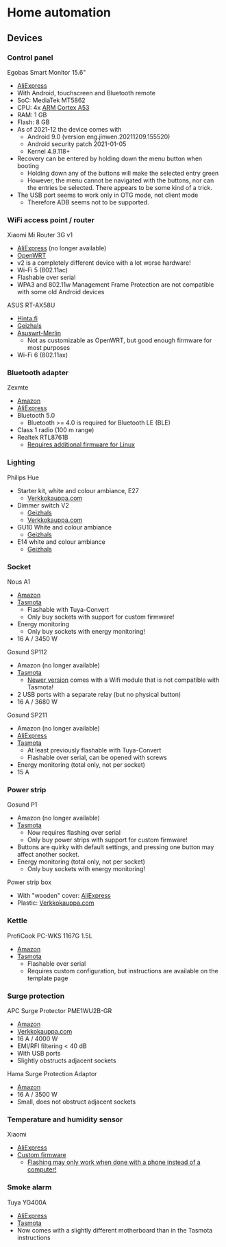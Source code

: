 # Home automation

## Devices

### Control panel
Egobas Smart Monitor 15.6"
- [AliExpress](https://www.aliexpress.com/item/1005001380819089.html)
- With Android, touchscreen and Bluetooth remote
- SoC: MediaTek MT5862
- CPU: 4x [ARM Cortex A53](https://en.wikipedia.org/wiki/ARM_Cortex-A53)
- RAM: 1 GB
- Flash: 8 GB
- As of 2021-12 the device comes with
  - Android 9.0 (version eng.jinwen.20211209.155520)
  - Android security patch 2021-01-05
  - Kernel 4.9.118+
- Recovery can be entered by holding down the menu button when booting
  - Holding down any of the buttons will make the selected entry green
  - However, the menu cannot be navigated with the buttons, nor can the entries be selected. There appears to be some kind of a trick.
- The USB port seems to work only in OTG mode, not client mode
  - Therefore ADB seems not to be supported.

### WiFi access point / router
Xiaomi Mi Router 3G v1
- [AliExpress](https://www.aliexpress.com/item/32837907107.html) (no longer available)
- [OpenWRT](https://openwrt.org/toh/xiaomi/mir3g)
- v2 is a completely different device with a lot worse hardware!
- Wi-Fi 5 (802.11ac)
- Flashable over serial
- WPA3 and 802.11w Management Frame Protection are not compatible with some old Android devices

ASUS RT-AX58U
- [Hinta.fi](https://hinta.fi/1780666/asus-rt-ax58u)
- [Geizhals](https://geizhals.eu/asus-rt-ax58u-ax3000-90ig04q0-mo3r10-a2152041.html)
- [Asuswrt-Merlin](https://www.asuswrt-merlin.net/)
  - Not as customizable as OpenWRT, but good enough firmware for most purposes
- Wi-Fi 6 (802.11ax)

### Bluetooth adapter
Zexmte
- [Amazon](https://www.amazon.de/-/en/Bluetooth-anti-interference-transmission-headphones-compatible/dp/B08SC9M9K3/)
- [AliExpress](https://www.aliexpress.com/item/1005002931530115.html)
- Bluetooth 5.0
  - Bluetooth >= 4.0 is required for Bluetooth LE (BLE)
- Class 1 radio (100 m range)
- Realtek RTL8761B
  - [Requires additional firmware for Linux](https://linuxreviews.org/Realtek_RTL8761B)

### Lighting
Philips Hue
- Starter kit, white and colour ambiance, E27
  - [Verkkokauppa.com](https://www.verkkokauppa.com/fi/product/13805/rcgdv/Philips-Hue-Starter-kit-pakkaus-White-and-Color-ambiance-E27)
- Dimmer switch V2
  - [Geizhals](https://geizhals.eu/philips-hue-dimmer-switch-v2-8719514274617-a2464675.html)
  - [Verkkokauppa.com](https://www.verkkokauppa.com/fi/product/36702/qjkdx/Philips-Hue-Dimmer-switch-himmenninkytkin)
- GU10 White and colour ambiance
  - [Geizhals](https://geizhals.eu/philips-hue-white-and-colour-ambiance-gu10-5-7w-629250-00-a2116456.html)
- E14 white and colour ambiance
  - [Geizhals](https://geizhals.eu/philips-hue-white-and-colour-ambiance-led-bulb-e14-6-5w-929002294202-a2448894.html)

### Socket
Nous A1
- [Amazon](https://www.amazon.de/gp/product/B0054PSES6/)
- [Tasmota](https://templates.blakadder.com/nous_A1.html)
  - Flashable with Tuya-Convert
  - Only buy sockets with support for custom firmware!
- Energy monitoring
  - Only buy sockets with energy monitoring!
- 16 A / 3450 W

Gosund SP112
- Amazon (no longer available)
- [Tasmota](https://templates.blakadder.com/gosund_SP112.html)
  - [Newer version](https://templates.blakadder.com/gosund_SP112_v3_4.html) comes with a Wifi module that is not compatible with Tasmota!
- 2 USB ports with a separate relay (but no physical button)
- 16 A / 3680 W

Gosund SP211
- Amazon (no longer available)
- [AliExpress](https://www.aliexpress.com/item/1005002198374650.html)
- [Tasmota](https://templates.blakadder.com/gosund_SP211.html)
  - At least previously flashable with Tuya-Convert
  - Flashable over serial, can be opened with screws
- Energy monitoring (total only, not per socket)
- 15 A

### Power strip
Gosund P1
- Amazon (no longer available)
- [Tasmota](https://templates.blakadder.com/gosund_P1.html)
  - Now requires flashing over serial
  - Only buy power strips with support for custom firmware!
- Buttons are quirky with default settings, and pressing one button may affect another socket.
- Energy monitoring (total only, not per socket)
  - Only buy sockets with energy monitoring!

Power strip box
- With "wooden" cover: [AliExpress](https://www.aliexpress.com/item/4001237800573.html)
- Plastic: [Verkkokauppa.com](https://www.verkkokauppa.com/fi/catalog/4402d/Kaapelihallinta/products?query=kaapelikotelo)

### Kettle
ProfiCook PC-WKS 1167G 1.5L
- [Amazon](https://www.amazon.de/gp/product/B07PQPZ8HH/)
- [Tasmota](https://templates.blakadder.com/proficook_PC-WKS_1167.html)
  - Flashable over serial
  - Requires custom configuration, but instructions are available on the template page

### Surge protection
APC Surge Protector PME1WU2B-GR
- [Amazon](https://www.amazon.de/gp/product/B07Z5KD7CJ/)
- [Verkkokauppa.com](https://www.verkkokauppa.com/fi/product/71958/nmbjs/APC-PME1WU2B-GR-ylijannitesuoja)
- 16 A / 4000 W
- EMI/RFI filtering < 40 dB
- With USB ports
- Slightly obstructs adjacent sockets

Hama Surge Protection Adaptor
- [Amazon](https://www.amazon.de/gp/product/B01JCKRHOK/)
- 16 A / 3500 W
- Small, does not obstruct adjacent sockets

### Temperature and humidity sensor
Xiaomi
- [AliExpress](https://www.aliexpress.com/item/4000406818501.html)
- [Custom firmware](https://github.com/pvvx/ATC_MiThermometer)
  - [Flashing may only work when done with a phone instead of a computer!](https://github.com/pvvx/ATC_MiThermometer/issues/67#issuecomment-942660040)

### Smoke alarm
Tuya YG400A
- [AliExpress](https://www.aliexpress.com/item/4000818367545.html)
- [Tasmota](https://templates.blakadder.com/YG400A.html)
- Now comes with a slightly different motherboard than in the Tasmota instructions
